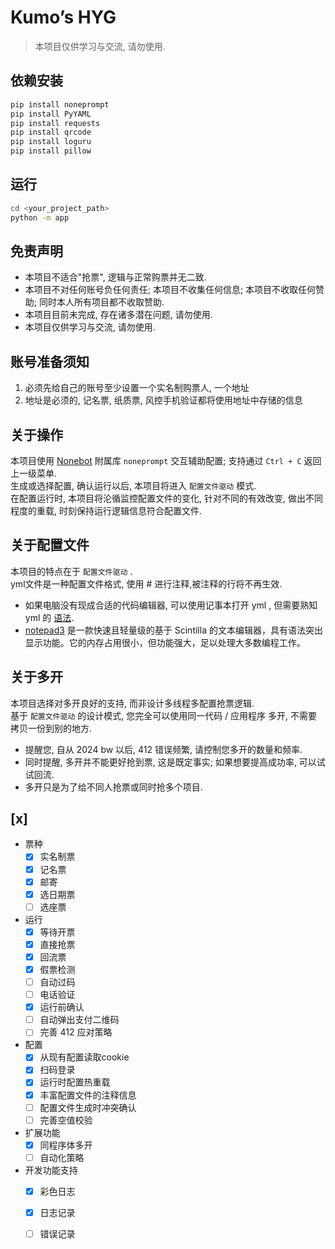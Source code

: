 

# Kumo’s HYG 

> 本项目仅供学习与交流, 请勿使用.

## 依赖安装

```bash
pip install noneprompt
pip install PyYAML
pip install requests
pip install qrcode
pip install loguru
pip install pillow
```

## 运行

```bash
cd <your_project_path>
python -m app
```

## 免责声明
- 本项目不适合"抢票", 逻辑与正常购票并无二致.
- 本项目不对任何账号负任何责任; 本项目不收集任何信息; 本项目不收取任何赞助; 同时本人所有项目都不收取赞助.
- 本项目目前未完成, 存在诸多潜在问题, 请勿使用.
- 本项目仅供学习与交流, 请勿使用.

## 账号准备须知
1. 必须先给自己的账号至少设置一个实名制购票人, 一个地址
2. 地址是必须的, 记名票, 纸质票, 风控手机验证都将使用地址中存储的信息

## 关于操作
本项目使用 [Nonebot](https://nonebot.dev/) 附属库 `noneprompt` 交互辅助配置; 支持通过 `Ctrl + C` 返回上一级菜单.  
生成或选择配置, 确认运行以后, 本项目将进入 `配置文件驱动` 模式.  
在配置运行时, 本项目将沦循监控配置文件的变化, 针对不同的有效改变, 做出不同程度的重载, 时刻保持运行逻辑信息符合配置文件.  

## 关于配置文件
本项目的特点在于 `配置文件驱动` .  
yml文件是一种配置文件格式, 使用 # 进行注释,被注释的行将不再生效.  

- 如果电脑没有现成合适的代码编辑器, 可以使用记事本打开 yml , 但需要熟知 yml 的 [语法](https://www.runoob.com/w3cnote/yaml-intro.html).  
- [notepad3](http://www.notepad3.cn/) 是一款快速且轻量级的基于 Scintilla 的文本编辑器，具有语法突出显示功能。它的内存占用很小，但功能强大，足以处理大多数编程工作。  

## 关于多开
本项目选择对多开良好的支持, 而非设计多线程多配置抢票逻辑.  
基于 `配置文件驱动` 的设计模式, 您完全可以使用同一代码 / 应用程序 多开, 不需要拷贝一份到别的地方.  
- 提醒您, 自从 2024 bw 以后, 412 错误频繁, 请控制您多开的数量和频率.  
- 同时提醒, 多开并不能更好抢到票, 这是既定事实; 如果想要提高成功率, 可以试试回流.  
- 多开只是为了给不同人抢票或同时抢多个项目.  


## [x]
- 票种
    - [x] 实名制票
    - [x] 记名票
    - [x] 邮寄
    - [x] 选日期票
    - [ ] 选座票

- 运行
  - [x] 等待开票
  - [x] 直接抢票
  - [x] 回流票
  - [x] 假票检测
  - [ ] 自动过码
  - [ ] 电话验证
  - [x] 运行前确认
  - [ ] 自动弹出支付二维码
  - [ ] 完善 412 应对策略

- 配置
  - [x] 从现有配置读取cookie
  - [x] 扫码登录
  - [x] 运行时配置热重载
  - [x] 丰富配置文件的注释信息
  - [ ] 配置文件生成时冲突确认
  - [ ] 完善空值校验

- 扩展功能
  - [x] 同程序体多开
  - [ ] 自动化策略

- 开发功能支持
  - [x] 彩色日志
  - [x] 日志记录
  - [ ] 错误记录



